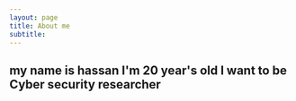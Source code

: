 ```yaml
---
layout: page
title: About me
subtitle:
---
```

## my name is hassan I'm 20 year's old I want to be Cyber security researcher 

